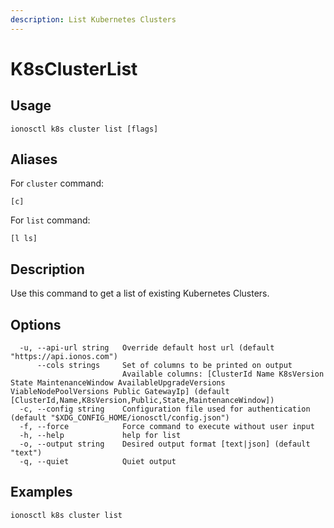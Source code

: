 ```yaml
---
description: List Kubernetes Clusters
---
```


# K8sClusterList

## Usage

```text
ionosctl k8s cluster list [flags]
```

## Aliases

For `cluster` command:

```text
[c]
```

For `list` command:

```text
[l ls]
```

## Description

Use this command to get a list of existing Kubernetes Clusters.

## Options

```text
  -u, --api-url string   Override default host url (default "https://api.ionos.com")
      --cols strings     Set of columns to be printed on output 
                         Available columns: [ClusterId Name K8sVersion State MaintenanceWindow AvailableUpgradeVersions ViableNodePoolVersions Public GatewayIp] (default [ClusterId,Name,K8sVersion,Public,State,MaintenanceWindow])
  -c, --config string    Configuration file used for authentication (default "$XDG_CONFIG_HOME/ionosctl/config.json")
  -f, --force            Force command to execute without user input
  -h, --help             help for list
  -o, --output string    Desired output format [text|json] (default "text")
  -q, --quiet            Quiet output
```

## Examples

```text
ionosctl k8s cluster list
```

